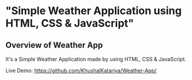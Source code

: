 # "Simple Weather Application using HTML, CSS &amp; JavaScript"

## Overview of Weather App

It's a  Simple Weather Application made by using HTML, CSS &amp; JavaScript.

Live Demo:  https://github.com/KhushalKatariya/Weather-App/
